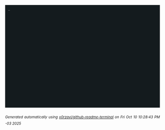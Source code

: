 <div align="justify">
<picture>
    <source media="(prefers-color-scheme: dark)" srcset="./output.gif">
    <source media="(prefers-color-scheme: light)" srcset="./output.gif">
    <img alt="GIFOS" src="output.gif">
</picture>

<sub><i>Generated automatically using [x0rzavi/github-readme-terminal](https://github.com/x0rzavi/github-readme-terminal) on Fri Oct 10 10:28:43 PM -03 2025</i></sub>

<!-- <details>
<summary>More details</summary>

</details> -->
</div>

<!-- Image deletion URL: NONE -->